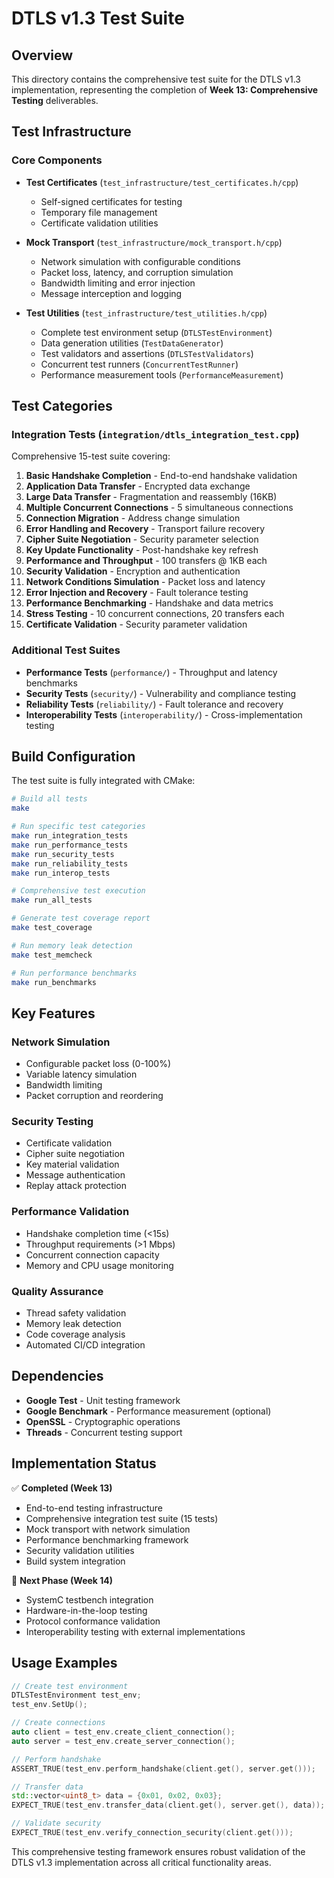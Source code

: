 # DTLS v1.3 Test Suite

## Overview

This directory contains the comprehensive test suite for the DTLS v1.3 implementation, representing the completion of **Week 13: Comprehensive Testing** deliverables.

## Test Infrastructure

### Core Components

- **Test Certificates** (`test_infrastructure/test_certificates.h/cpp`)
  - Self-signed certificates for testing
  - Temporary file management
  - Certificate validation utilities

- **Mock Transport** (`test_infrastructure/mock_transport.h/cpp`)
  - Network simulation with configurable conditions
  - Packet loss, latency, and corruption simulation
  - Bandwidth limiting and error injection
  - Message interception and logging

- **Test Utilities** (`test_infrastructure/test_utilities.h/cpp`)
  - Complete test environment setup (`DTLSTestEnvironment`)
  - Data generation utilities (`TestDataGenerator`)
  - Test validators and assertions (`DTLSTestValidators`)
  - Concurrent test runners (`ConcurrentTestRunner`)
  - Performance measurement tools (`PerformanceMeasurement`)

## Test Categories

### Integration Tests (`integration/dtls_integration_test.cpp`)

Comprehensive 15-test suite covering:

1. **Basic Handshake Completion** - End-to-end handshake validation
2. **Application Data Transfer** - Encrypted data exchange
3. **Large Data Transfer** - Fragmentation and reassembly (16KB)
4. **Multiple Concurrent Connections** - 5 simultaneous connections
5. **Connection Migration** - Address change simulation
6. **Error Handling and Recovery** - Transport failure recovery
7. **Cipher Suite Negotiation** - Security parameter selection
8. **Key Update Functionality** - Post-handshake key refresh
9. **Performance and Throughput** - 100 transfers @ 1KB each
10. **Security Validation** - Encryption and authentication
11. **Network Conditions Simulation** - Packet loss and latency
12. **Error Injection and Recovery** - Fault tolerance testing
13. **Performance Benchmarking** - Handshake and data metrics
14. **Stress Testing** - 10 concurrent connections, 20 transfers each
15. **Certificate Validation** - Security parameter validation

### Additional Test Suites

- **Performance Tests** (`performance/`) - Throughput and latency benchmarks
- **Security Tests** (`security/`) - Vulnerability and compliance testing
- **Reliability Tests** (`reliability/`) - Fault tolerance and recovery
- **Interoperability Tests** (`interoperability/`) - Cross-implementation testing

## Build Configuration

The test suite is fully integrated with CMake:

```bash
# Build all tests
make

# Run specific test categories
make run_integration_tests
make run_performance_tests
make run_security_tests
make run_reliability_tests
make run_interop_tests

# Comprehensive test execution
make run_all_tests

# Generate test coverage report
make test_coverage

# Run memory leak detection
make test_memcheck

# Run performance benchmarks
make run_benchmarks
```

## Key Features

### Network Simulation
- Configurable packet loss (0-100%)
- Variable latency simulation
- Bandwidth limiting
- Packet corruption and reordering

### Security Testing
- Certificate validation
- Cipher suite negotiation
- Key material validation
- Message authentication
- Replay attack protection

### Performance Validation
- Handshake completion time (<15s)
- Throughput requirements (>1 Mbps)
- Concurrent connection capacity
- Memory and CPU usage monitoring

### Quality Assurance
- Thread safety validation
- Memory leak detection
- Code coverage analysis
- Automated CI/CD integration

## Dependencies

- **Google Test** - Unit testing framework
- **Google Benchmark** - Performance measurement (optional)
- **OpenSSL** - Cryptographic operations
- **Threads** - Concurrent testing support

## Implementation Status

✅ **Completed (Week 13)**
- End-to-end testing infrastructure
- Comprehensive integration test suite (15 tests)
- Mock transport with network simulation
- Performance benchmarking framework
- Security validation utilities
- Build system integration

🔄 **Next Phase (Week 14)**
- SystemC testbench integration
- Hardware-in-the-loop testing
- Protocol conformance validation
- Interoperability testing with external implementations

## Usage Examples

```cpp
// Create test environment
DTLSTestEnvironment test_env;
test_env.SetUp();

// Create connections
auto client = test_env.create_client_connection();
auto server = test_env.create_server_connection();

// Perform handshake
ASSERT_TRUE(test_env.perform_handshake(client.get(), server.get()));

// Transfer data
std::vector<uint8_t> data = {0x01, 0x02, 0x03};
EXPECT_TRUE(test_env.transfer_data(client.get(), server.get(), data));

// Validate security
EXPECT_TRUE(test_env.verify_connection_security(client.get()));
```

This comprehensive testing framework ensures robust validation of the DTLS v1.3 implementation across all critical functionality areas.